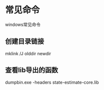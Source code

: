 # 常见命令
windows常见命令

## 创建目录链接
mklink /J olddir newdir

## 查看lib导出的函数
dumpbin.exe -headers state-estimate-core.lib
